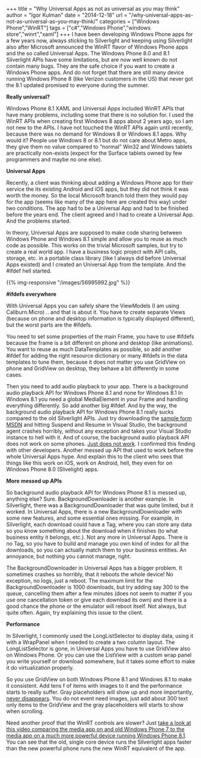 +++
title = "Why Universal Apps as not as universal as you may think"
author = "Igor Kulman"
date = "2014-12-18"
url = "/why-universal-apps-as-not-as-universal-as-you-may-think/"
categories = ["Windows Phone","WinRT"]
tags = ["c#","Windows Phone","windows store","winrt","xaml"]
+++
I have been developing Windows Phone apps for a few years now, always sticking to Silverlight and keeping using Silverlight also after Microsoft announced the WinRT flavor of Windows Phone apps and the so called Universal Apps. The Windows Phone 8.0 and 8.1 Silverlight APIs have some limitations, but are now well known do not contain many bugs. They are the safe choice if you want to create a Windows Phone apps. And do not forget that there are still many device running Windows Phone 8 (like Verizon customers in the US) that never got the 8.1 updated promised to everyone during the summer. 

**Really universal?**

Windows Phone 8.1 XAML and Universal Apps included WinRT APIs that have many problems, including some that there is no solution for. I used the WinRT APIs when creating first Windows 8 apps about 2 years ago, so I am not new to the APIs. I have not touched the WinRT APIs again until recently, because there was no demand for Windows 8 or Windows 8.1 apps. Why would it? People use Windows 8 or 8.1 but do not care about Metro apps, they give them no value compared to &#8220;normal&#8221; Win32 and Windows tablets are practically non-exists (expect for the Surface tablets owned by few programmers and maybe no one else). 

<!--more-->

**Universal Apps**

Recently, a client was thinking about adding a Windows Phone app for their service the its existing Android and iOS apps, but they did not think it was worth the money. So the local Microsoft branch told them they would pay for the app (seems like many of the app here are created this way) under two conditions. The app had to be a Universal App and had to be finished before the years end. The client agreed and I had to create a Universal App. And the problems started.

In theory, Universal Apps are supposed to make code sharing between Windows Phone and Windows 8.1 simple and allow you to reuse as much code as possible. This works on the trivial Microsoft samples, but try to create a real world app. I have a business logic project with API calls, storage, etc. in a portable class library (like I always did before Universal Apps existed) and I created an Universal App from the template. And the #ifdef hell started. 

{{% img-responsive "/images/56995992.jpg" %}}

**#ifdefs everywhere**

With Universal Apps you can safely share the ViewModels (I am using Caliburn.Micro) .. and that is about it. You have to create separate Views (because on phone and desktop information is typically displayed different), but the worst parts are the #ifdefs.

You need to set some properties of the main Frame, you have to use #ifdefs because the frame is a bit different on phone and desktop (like animations). You want to reuse as much DataTemplates as possible, so add another #ifdef for adding the right resource dictionary or many #ifdefs in the data templates to tune them, because it does not matter you use GridView on phone and GridView on desktop, they behave a bit differently in some cases.

Then you need to add audio playback to your app. There is a background audio playback API for Windows Phone 8.1 and none for Windows 8.1 In Windows 8.1 you need a global MediaElement in your Frame and handling everything differently. So add another big #ifdef. And by the way, the background audio playback API for Windows Phone 8.1 really sucks compared to the old Silverlight APIs. Just try downloading the [sample form MSDN][2] and hitting Suspend and Resume in Visual Studio, the background agent crashes horribly, without any exception and takes your Visual Studio instance to hell with it. And of course, the background audio playback API does not work on some phones. [Just does not work][3]. I confirmed this finding with other developers. Another messed up API that used to work before the whole Universal Apps hype. And explain this to the client who sees that things like this work on iOS, work on Android, hell, they even for on Windows Phone 8.0 (Slivelight) apps. 

**More messed up APIs**

So background audio playback API for Windows Phone 8.1 is messed up, anything else? Sure. BackgroundDownloader is another example. In Silverlight, there was a BackgroundDownloader that was quite limited, but it worked. In Universal Apps, there is a new BackgroundDownloader with some new features, and some essential ones missing. For example, in Silverlight, each download could have a Tag, where you can store any data so you know something about the download when it finishes (to what business entity it belongs, etc.). Not any more in Universal Apps. There is no Tag, so you have to build and manage you own kind of index for all the downloads, so you can actually match them to your business entities. An annoyance, but nothing you cannot manage, right.

The BackgroundDownloader in Universal Apps has a bigger problem. It sometimes crashes so horribly, that it reboots the whole device! No exception, no logs, just a reboot. The maximum limit for the BackgroundDownloader is 1000 downloads, but try adding say 300 to the queue, cancelling them after a few minutes (does not seem to matter if you use one cancellation token or give each download its own) and there is a good chance the phone or the emulator will reboot itself. Not always, but quite often. Again, try explaining this issue to the client.

**Performance**

In Silverlight, I commonly used the LongListSelector to display data, using it with a WrapPanel when I needed to create a two column layout. The LongListSelector is gone, in Universal Apps you have to use GridView also on Windows Phone. Or you can use the ListView with a custom wrap panel you write yourself or download somewhere, but it takes some effort to make it do virtualization properly. 

So you use GridView on both Windows Phone 8.1 and Windows 8.1 to make it consistent. Add tens f of items with images to it and the performance starts to really suffer. Gray placeholders will show up and more importantly, [never disappears][4]. You do not event need images, just add about 300 text only items to the GridView and the gray placeholders will starts to show when scrolling. 

Need another proof that the WinRT controls are slower? Just [take a look at this video comparing the media app on and old Windows Phone 7 to the media app on a much more powerful device running Windows Phone 8.1][5]. You can see that the old, single core device runs the Silverlight apps faster than the new powerful phone runs the new WinRT equivalent of the app.

 [2]: https://code.msdn.microsoft.com/windowsapps/BackgroundAudio-63bbc319
 [3]: https://stackoverflow.com/questions/26175599/windows-phone-8-1-rt-backgroundmediaplayer-not-working
 [4]: https://stackoverflow.com/questions/27488201/gridview-and-placeholders-that-never-disapper-in-windows-8-and-windows-phone-app
 [5]: https://www.youtube.com/watch?v=nn5hVq6Q-zo
